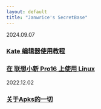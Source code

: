 ```yaml
---
layout: default
title: "Janwrice's SecretBase"
---
```

2024.09.07
### [**Kate 编辑器使用教程**](https://linux.do/t/topic/199225/8)
### [**在 联想小新 Pro16 上使用 Linux**](https://linux.do/t/topic/199149/26)
2022.12.02
### [**关于Apks的一切**](https://www.bilibili.com/video/BV1Xe4y1M7v9)
